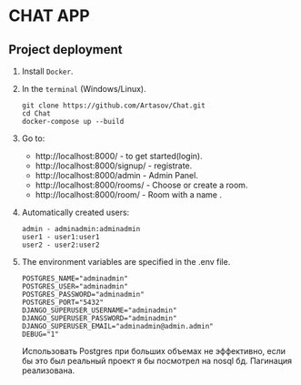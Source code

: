 # CHAT APP

## **Project deployment**

1. Install `Docker`.
2. In the `terminal` (Windows/Linux).

    ```
    git clone https://github.com/Artasov/Chat.git
    cd Chat
    docker-compose up --build
    ```
3. Go to:
    - http://localhost:8000/ - to get started(login).
    - http://localhost:8000/signup/ - registrate.
    - http://localhost:8000/admin - Admin Panel.
    - http://localhost:8000/rooms/ - Choose or create a room.
    - http://localhost:8000/room/<slug> - Room with a name <slug>.

4. Automatically created users:
    ```
    admin - adminadmin:adminadmin
    user1 - user1:user1
    user2 - user2:user2
    ```

5. The environment variables are specified in the .env file.
    ```
    POSTGRES_NAME="adminadmin"
    POSTGRES_USER="adminadmin"
    POSTGRES_PASSWORD="adminadmin"
    POSTGRES_PORT="5432"
    DJANGO_SUPERUSER_USERNAME="adminadmin"
    DJANGO_SUPERUSER_PASSWORD="adminadmin"
    DJANGO_SUPERUSER_EMAIL="adminadmin@admin.admin"
    DEBUG="1"
    ```
   
    Использовать Postgres при больших объемах не эффективно, 
    если бы это был реальный проект я бы посмотрел на nosql бд.
    Пагинация реализована.
